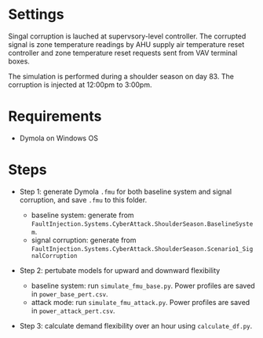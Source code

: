 # Settings
Singal corruption is lauched at supervsory-level controller. The corrupted signal is zone temperature readings by AHU supply air temperature reset controller and zone temperature reset requests sent from VAV terminal boxes.

The simulation is performed during a shoulder season on day 83. The corruption is injected at 12:00pm to 3:00pm. 

# Requirements
- Dymola on Windows OS

# Steps

- Step 1: generate Dymola `.fmu` for both baseline system and signal corruption, and save `.fmu` to this folder.
  - baseline system: generate from `FaultInjection.Systems.CyberAttack.ShoulderSeason.BaselineSystem`.
  - signal corruption: generate from `FaultInjection.Systems.CyberAttack.ShoulderSeason.Scenario1_SignalCorruption`

- Step 2: pertubate models for upward and downward flexibility
  - baseline system: run `simulate_fmu_base.py`. Power profiles are saved in `power_base_pert.csv`.
  - attack mode: run `simulate_fmu_attack.py`. Power profiles are saved in `power_attack_pert.csv`.

- Step 3: calculate demand flexibility over an hour using `calculate_df.py`.